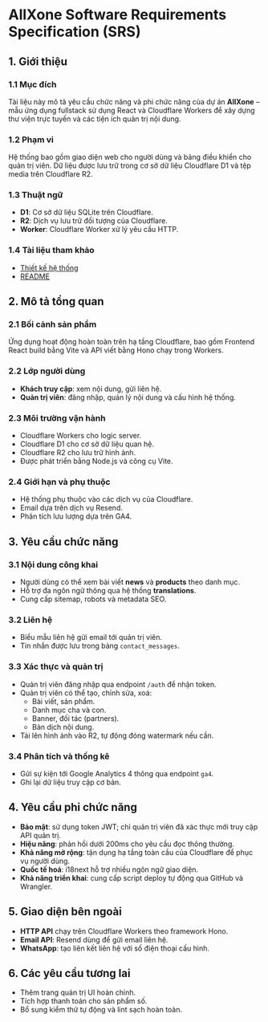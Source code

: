 # AllXone Software Requirements Specification (SRS)

## 1. Giới thiệu
### 1.1 Mục đích
Tài liệu này mô tả yêu cầu chức năng và phi chức năng của dự án **AllXone** – mẫu ứng dụng
fullstack sử dụng React và Cloudflare Workers để xây dựng thư viện trực tuyến và các tiện ích
quản trị nội dung.

### 1.2 Phạm vi
Hệ thống bao gồm giao diện web cho người dùng và bảng điều khiển cho quản trị viên.
Dữ liệu được lưu trữ trong cơ sở dữ liệu Cloudflare D1 và tệp media trên Cloudflare R2.

### 1.3 Thuật ngữ
- **D1**: Cơ sở dữ liệu SQLite trên Cloudflare.
- **R2**: Dịch vụ lưu trữ đối tượng của Cloudflare.
- **Worker**: Cloudflare Worker xử lý yêu cầu HTTP.

### 1.4 Tài liệu tham khảo
- [Thiết kế hệ thống](SYSTEM_DESIGN.md)
- [README](../README.md)

## 2. Mô tả tổng quan
### 2.1 Bối cảnh sản phẩm
Ứng dụng hoạt động hoàn toàn trên hạ tầng Cloudflare, bao gồm Frontend React build bằng
Vite và API viết bằng Hono chạy trong Workers.

### 2.2 Lớp người dùng
- **Khách truy cập**: xem nội dung, gửi liên hệ.
- **Quản trị viên**: đăng nhập, quản lý nội dung và cấu hình hệ thống.

### 2.3 Môi trường vận hành
- Cloudflare Workers cho logic server.
- Cloudflare D1 cho cơ sở dữ liệu quan hệ.
- Cloudflare R2 cho lưu trữ hình ảnh.
- Được phát triển bằng Node.js và công cụ Vite.

### 2.4 Giới hạn và phụ thuộc
- Hệ thống phụ thuộc vào các dịch vụ của Cloudflare.
- Email dựa trên dịch vụ Resend.
- Phân tích lưu lượng dựa trên GA4.

## 3. Yêu cầu chức năng
### 3.1 Nội dung công khai
- Người dùng có thể xem bài viết **news** và **products** theo danh mục.
- Hỗ trợ đa ngôn ngữ thông qua hệ thống **translations**.
- Cung cấp sitemap, robots và metadata SEO.

### 3.2 Liên hệ
- Biểu mẫu liên hệ gửi email tới quản trị viên.
- Tin nhắn được lưu trong bảng `contact_messages`.

### 3.3 Xác thực và quản trị
- Quản trị viên đăng nhập qua endpoint `/auth` để nhận token.
- Quản trị viên có thể tạo, chỉnh sửa, xoá:
  - Bài viết, sản phẩm.
  - Danh mục cha và con.
  - Banner, đối tác (partners).
  - Bản dịch nội dung.
- Tải lên hình ảnh vào R2, tự động đóng watermark nếu cần.

### 3.4 Phân tích và thống kê
- Gửi sự kiện tới Google Analytics 4 thông qua endpoint `ga4`.
- Ghi lại dữ liệu truy cập cơ bản.

## 4. Yêu cầu phi chức năng
- **Bảo mật**: sử dụng token JWT; chỉ quản trị viên đã xác thực mới truy cập API quản trị.
- **Hiệu năng**: phản hồi dưới 200ms cho yêu cầu đọc thông thường.
- **Khả năng mở rộng**: tận dụng hạ tầng toàn cầu của Cloudflare để phục vụ người dùng.
- **Quốc tế hoá**: i18next hỗ trợ nhiều ngôn ngữ giao diện.
- **Khả năng triển khai**: cung cấp script deploy tự động qua GitHub và Wrangler.

## 5. Giao diện bên ngoài
- **HTTP API** chạy trên Cloudflare Workers theo framework Hono.
- **Email API**: Resend dùng để gửi email liên hệ.
- **WhatsApp**: tạo liên kết liên hệ với số điện thoại cấu hình.

## 6. Các yêu cầu tương lai
- Thêm trang quản trị UI hoàn chỉnh.
- Tích hợp thanh toán cho sản phẩm số.
- Bổ sung kiểm thử tự động và lint sạch hoàn toàn.

